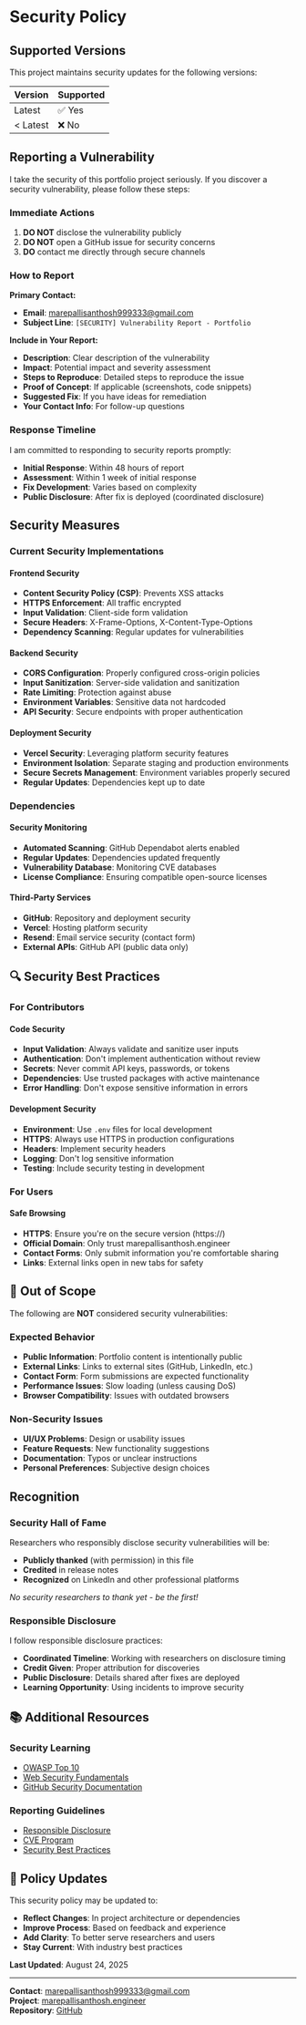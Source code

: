 # Security Policy

## Supported Versions

This project maintains security updates for the following versions:

| Version | Supported          |
| ------- | ------------------ |
| Latest  | ✅ Yes             |
| < Latest| ❌ No              |

## Reporting a Vulnerability

I take the security of this portfolio project seriously. If you discover a security vulnerability, please follow these steps:

### **Immediate Actions**

1. **DO NOT** disclose the vulnerability publicly
2. **DO NOT** open a GitHub issue for security concerns
3. **DO** contact me directly through secure channels

### **How to Report**

**Primary Contact:**
- **Email**: marepallisanthosh999333@gmail.com
- **Subject Line**: `[SECURITY] Vulnerability Report - Portfolio`

**Include in Your Report:**
- **Description**: Clear description of the vulnerability
- **Impact**: Potential impact and severity assessment
- **Steps to Reproduce**: Detailed steps to reproduce the issue
- **Proof of Concept**: If applicable (screenshots, code snippets)
- **Suggested Fix**: If you have ideas for remediation
- **Your Contact Info**: For follow-up questions

### **Response Timeline**

I am committed to responding to security reports promptly:

- **Initial Response**: Within 48 hours of report
- **Assessment**: Within 1 week of initial response
- **Fix Development**: Varies based on complexity
- **Public Disclosure**: After fix is deployed (coordinated disclosure)

## Security Measures

### **Current Security Implementations**

#### **Frontend Security**
- **Content Security Policy (CSP)**: Prevents XSS attacks
- **HTTPS Enforcement**: All traffic encrypted
- **Input Validation**: Client-side form validation
- **Secure Headers**: X-Frame-Options, X-Content-Type-Options
- **Dependency Scanning**: Regular updates for vulnerabilities

#### **Backend Security**
- **CORS Configuration**: Properly configured cross-origin policies
- **Input Sanitization**: Server-side validation and sanitization
- **Rate Limiting**: Protection against abuse
- **Environment Variables**: Sensitive data not hardcoded
- **API Security**: Secure endpoints with proper authentication

#### **Deployment Security**
- **Vercel Security**: Leveraging platform security features
- **Environment Isolation**: Separate staging and production environments
- **Secure Secrets Management**: Environment variables properly secured
- **Regular Updates**: Dependencies kept up to date

### **Dependencies**

#### **Security Monitoring**
- **Automated Scanning**: GitHub Dependabot alerts enabled
- **Regular Updates**: Dependencies updated frequently
- **Vulnerability Database**: Monitoring CVE databases
- **License Compliance**: Ensuring compatible open-source licenses

#### **Third-Party Services**
- **GitHub**: Repository and deployment security
- **Vercel**: Hosting platform security
- **Resend**: Email service security (contact form)
- **External APIs**: GitHub API (public data only)

## 🔍 Security Best Practices

### **For Contributors**

#### **Code Security**
- **Input Validation**: Always validate and sanitize user inputs
- **Authentication**: Don't implement authentication without review
- **Secrets**: Never commit API keys, passwords, or tokens
- **Dependencies**: Use trusted packages with active maintenance
- **Error Handling**: Don't expose sensitive information in errors

#### **Development Security**
- **Environment**: Use `.env` files for local development
- **HTTPS**: Always use HTTPS in production configurations
- **Headers**: Implement security headers
- **Logging**: Don't log sensitive information
- **Testing**: Include security testing in development

### **For Users**

#### **Safe Browsing**
- **HTTPS**: Ensure you're on the secure version (https://)
- **Official Domain**: Only trust marepallisanthosh.engineer
- **Contact Forms**: Only submit information you're comfortable sharing
- **Links**: External links open in new tabs for safety

## 🚫 Out of Scope

The following are **NOT** considered security vulnerabilities:

### **Expected Behavior**
- **Public Information**: Portfolio content is intentionally public
- **External Links**: Links to external sites (GitHub, LinkedIn, etc.)
- **Contact Form**: Form submissions are expected functionality
- **Performance Issues**: Slow loading (unless causing DoS)
- **Browser Compatibility**: Issues with outdated browsers

### **Non-Security Issues**
- **UI/UX Problems**: Design or usability issues
- **Feature Requests**: New functionality suggestions
- **Documentation**: Typos or unclear instructions
- **Personal Preferences**: Subjective design choices

## Recognition

### **Security Hall of Fame**

Researchers who responsibly disclose security vulnerabilities will be:
- **Publicly thanked** (with permission) in this file
- **Credited** in release notes
- **Recognized** on LinkedIn and other professional platforms

*No security researchers to thank yet - be the first!*

### **Responsible Disclosure**

I follow responsible disclosure practices:
- **Coordinated Timeline**: Working with researchers on disclosure timing
- **Credit Given**: Proper attribution for discoveries
- **Public Disclosure**: Details shared after fixes are deployed
- **Learning Opportunity**: Using incidents to improve security

## 📚 Additional Resources

### **Security Learning**
- [OWASP Top 10](https://owasp.org/www-project-top-ten/)
- [Web Security Fundamentals](https://developer.mozilla.org/en-US/docs/Web/Security)
- [GitHub Security Documentation](https://docs.github.com/en/code-security)

### **Reporting Guidelines**
- [Responsible Disclosure](https://en.wikipedia.org/wiki/Responsible_disclosure)
- [CVE Program](https://cve.mitre.org/)
- [Security Best Practices](https://cheatsheetseries.owasp.org/)

## 🔄 Policy Updates

This security policy may be updated to:
- **Reflect Changes**: In project architecture or dependencies
- **Improve Process**: Based on feedback and experience
- **Add Clarity**: To better serve researchers and users
- **Stay Current**: With industry best practices

**Last Updated**: August 24, 2025

---

**Contact**: marepallisanthosh999333@gmail.com  
**Project**: [marepallisanthosh.engineer](https://marepallisanthosh.engineer)  
**Repository**: [GitHub](https://github.com/marepallisanthosh999333/marepallisanthosh.engineer)
